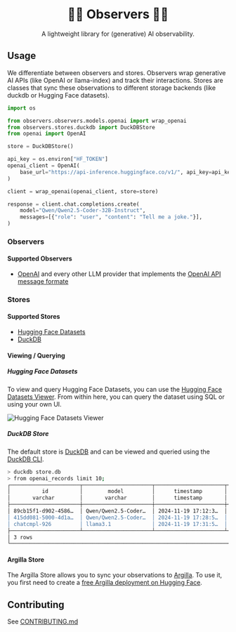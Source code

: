 <div align="center">

<h1>🤗🔭 Observers 🔭🤗</h1>

A lightweight library for (generative) AI observability.

</div>

## Usage

We differentiate between observers and stores. Observers wrap generative AI APIs (like OpenAI or llama-index) and track their interactions. Stores are classes that sync these observations to different storage backends (like duckdb or Hugging Face datasets).

```python
import os

from observers.observers.models.openai import wrap_openai
from observers.stores.duckdb import DuckDBStore
from openai import OpenAI

store = DuckDBStore()

api_key = os.environ["HF_TOKEN"]
openai_client = OpenAI(
    base_url="https://api-inference.huggingface.co/v1/", api_key=api_key
)

client = wrap_openai(openai_client, store=store)

response = client.chat.completions.create(
    model="Qwen/Qwen2.5-Coder-32B-Instruct",
    messages=[{"role": "user", "content": "Tell me a joke."}],
)
```

### Observers

#### Supported Observers

- [OpenAI](https://openai.com/) and every other LLM provider that implements the [OpenAI API message formate](https://platform.openai.com/docs/api-reference)

### Stores

#### Supported Stores

- [Hugging Face Datasets](https://huggingface.co/docs/huggingface_hub/en/package_reference/io-management#datasets)
- [DuckDB](https://duckdb.org/)

#### Viewing / Querying

##### Hugging Face Datasets

To view and query Hugging Face Datasets, you can use the [Hugging Face Datasets Viewer](https://huggingface.co/docs/hub/en/datasets-viewer). From within here, you can query the dataset using SQL or using your own UI.

![Hugging Face Datasets Viewer](https://huggingface.co/datasets/huggingface/documentation-images/resolve/main/hub/dataset-viewer.png)

##### DuckDB Store

The default store is [DuckDB](https://duckdb.org/) and can be viewed and queried using the [DuckDB CLI](https://duckdb.org/#quickinstall).

```bash
> duckdb store.db
> from openai_records limit 10;
┌──────────────────────┬──────────────────────┬──────────────────────┬──────────────────────┬───┬─────────┬──────────────────────┬───────────┐
│          id          │        model         │      timestamp       │       messages       │ … │  error  │     raw_response     │ synced_at │
│       varchar        │       varchar        │      timestamp       │ struct("role" varc…  │   │ varchar │         json         │ timestamp │
├──────────────────────┼──────────────────────┼──────────────────────┼──────────────────────┼───┼─────────┼──────────────────────┼───────────┤
│ 89cb15f1-d902-4586…  │ Qwen/Qwen2.5-Coder…  │ 2024-11-19 17:12:3…  │ [{'role': user, 'c…  │ … │         │ {"id": "", "choice…  │           │
│ 415dd081-5000-4d1a…  │ Qwen/Qwen2.5-Coder…  │ 2024-11-19 17:28:5…  │ [{'role': user, 'c…  │ … │         │ {"id": "", "choice…  │           │
│ chatcmpl-926         │ llama3.1             │ 2024-11-19 17:31:5…  │ [{'role': user, 'c…  │ … │         │ {"id": "chatcmpl-9…  │           │
├──────────────────────┴──────────────────────┴──────────────────────┴──────────────────────┴───┴─────────┴──────────────────────┴───────────┤
│ 3 rows                                                                                                                16 columns (7 shown) │
└────────────────────────────────────────────────────────────────────────────────────────────────────────────────────────────────────────────┘
```

#### Argilla Store

The Argilla Store allows you to sync your observations to [Argilla](https://argilla.io/). To use it, you first need to create a [free Argilla deployment on Hugging Face](https://docs.argilla.io/latest/getting_started/quickstart/).

## Contributing

See [CONTRIBUTING.md](./CONTRIBUTING.md)
